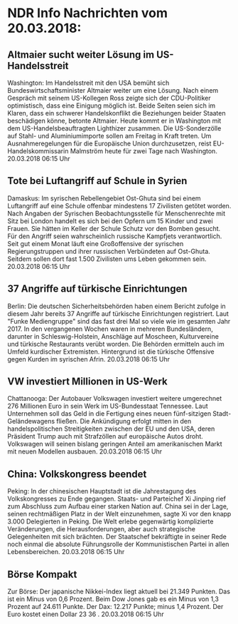 # NDR Info Nachrichten vom 20.03.2018:


## Altmaier sucht weiter Lösung im US-Handelsstreit
Washington: Im Handelsstreit mit den USA bemüht sich Bundeswirtschaftsminister Altmaier weiter um eine Lösung. Nach einem Gespräch mit seinem US-Kollegen Ross zeigte sich der CDU-Politiker optimistisch, dass eine Einigung möglich ist. Beide Seiten seien sich im Klaren, dass ein schwerer Handelskonflikt die Beziehungen beider Staaten beschädigen könne, betonte Altmaier. Heute kommt er in Washington mit dem US-Handelsbeauftragten Lighthizer zusammen. Die US-Sonderzölle auf Stahl- und Aluminiumimporte sollen am Freitag in Kraft treten. Um Ausnahmeregelungen für die Europäische Union durchzusetzen, reist EU-Handelskommissarin Malmström heute für zwei Tage nach Washington. 20.03.2018 06:15 Uhr 

## Tote bei Luftangriff auf Schule in Syrien
Damaskus: Im syrischen Rebellengebiet Ost-Ghuta sind bei einem Luftangriff auf eine Schule offenbar mindestens 17 Zivilisten getötet worden. Nach Angaben der Syrischen Beobachtungsstelle für Menschenrechte mit Sitz bei London handelt es sich bei den Opfern um 15 Kinder und zwei Frauen. Sie hätten im Keller der Schule Schutz vor den Bomben gesucht. Für den Angriff seien wahrscheinlich russische Kampfjets verantwortlich. Seit gut einem Monat läuft eine Großoffensive der syrischen Regierungstruppen und ihrer russischen Verbündeten auf Ost-Ghuta. Seitdem sollen dort fast 1.500 Zivilisten ums Leben gekommen sein. 20.03.2018 06:15 Uhr 

## 37 Angriffe auf türkische Einrichtungen
Berlin: Die deutschen Sicherheitsbehörden haben einem Bericht zufolge in diesem Jahr bereits 37 Angriffe auf türkische Einrichtungen registriert. Laut "Funke Mediengruppe" sind das fast drei Mal so viele wie im gesamten Jahr 2017. In den vergangenen Wochen waren in mehreren Bundesländern, darunter in Schleswig-Holstein, Anschläge auf Moscheen, Kulturvereine und türkische Restaurants verübt worden. Die Behörden ermitteln auch im Umfeld kurdischer Extremisten. Hintergrund ist die türkische Offensive gegen Kurden im syrischen Afrin. 20.03.2018 06:15 Uhr 

## VW investiert Millionen in US-Werk
Chattanooga:	Der Autobauer Volkswagen investiert weitere umgerechnet 276 Millionen Euro in sein Werk im US-Bundesstaat Tennessee. Laut Unternehmen soll das Geld in die Fertigung eines neuen fünf-sitzigen Stadt-Geländewagens fließen. Die Ankündigung erfolgt mitten in den handelspolitischen Streitigkeiten zwischen der EU und den USA, deren Präsident Trump auch mit Strafzöllen auf europäische Autos droht. Volkswagen will seinen bislang geringen Anteil am amerikanischen Markt mit neuen Modellen ausbauen. 20.03.2018 06:15 Uhr 

## China: Volkskongress beendet
Peking: In der chinesischen Hauptstadt ist die Jahrestagung des Volkskongresses zu Ende gegangen. Staats- und Parteichef Xi Jinping rief zum Abschluss zum Aufbau einer starken Nation auf. China sei in der Lage, seinen rechtmäßigen Platz in der Welt einzunehmen, sagte Xi vor den knapp 3.000 Delegierten in Peking. Die Welt erlebe gegenwärtig komplizierte Veränderungen, die Herausforderungen, aber auch strategische Gelegenheiten mit sich brächten. Der Staatschef bekräftigte in seiner Rede noch einmal die absolute Führungsrolle der Kommunistischen Partei in allen Lebensbereichen. 20.03.2018 06:15 Uhr 

## Börse Kompakt
Zur Börse: Der japanische Nikkei-Index liegt aktuell bei  21.349  Punkten. Das ist ein Minus von  0,6  Prozent. Beim Dow Jones gab es ein Minus von  1,3  Prozent auf 24.611  Punkte. Der Dax:			12.217 Punkte; minus  1,4  Prozent. Der Euro kostet einen Dollar  23 36 . 20.03.2018 06:15 Uhr 
